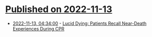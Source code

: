 # [Published on 2022-11-13](index.md)

* [2022-11-13, 04:34:00](https://science.slashdot.org/story/22/11/12/236213/lucid-dying-patients-recall-near-death-experiences-during-cpr?utm_source=rss1.0mainlinkanon&utm_medium=feed) - [Lucid Dying: Patients Recall Near-Death Experiences During CPR](https://science.slashdot.org/story/22/11/12/236213/lucid-dying-patients-recall-near-death-experiences-during-cpr?utm_source=rss1.0mainlinkanon&utm_medium=feed)
